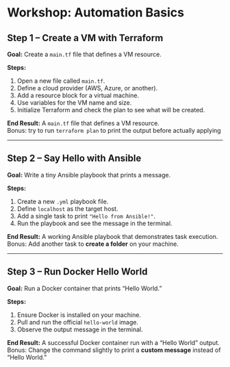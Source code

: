 # Workshop: Automation Basics

## Step 1 – Create a VM with Terraform
**Goal:** Create a `main.tf` file that defines a VM resource.  

**Steps:**  
1. Open a new file called `main.tf`.  
2. Define a cloud provider (AWS, Azure, or another).  
3. Add a resource block for a virtual machine.  
4. Use variables for the VM name and size.  
5. Initialize Terraform and check the plan to see what will be created.  

**End Result:** A `main.tf` file that defines a VM resource.  
Bonus: try to run `terraform plan` to print the output before actually applying

---

## Step 2 – Say Hello with Ansible
**Goal:** Write a tiny Ansible playbook that prints a message.  

**Steps:**  
1. Create a new `.yml` playbook file.  
2. Define `localhost` as the target host.  
3. Add a single task to print `"Hello from Ansible!"`.  
4. Run the playbook and see the message in the terminal.  

**End Result:** A working Ansible playbook that demonstrates task execution.  
Bonus: Add another task to **create a folder** on your machine.  

---

## Step 3 – Run Docker Hello World
**Goal:** Run a Docker container that prints “Hello World.”  

**Steps:**  
1. Ensure Docker is installed on your machine.  
2. Pull and run the official `hello-world` image.  
3. Observe the output message in the terminal.  

**End Result:** A successful Docker container run with a “Hello World” output.  
Bonus: Change the command slightly to print a **custom message** instead of “Hello World.”
